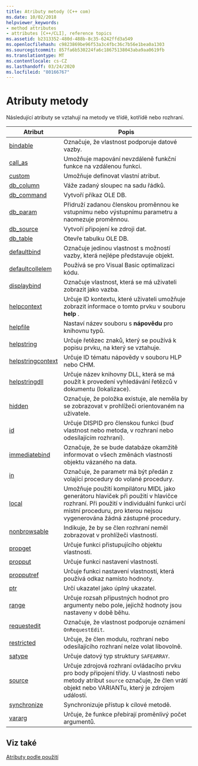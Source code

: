```yaml
---
title: Atributy metody (C++ com)
ms.date: 10/02/2018
helpviewer_keywords:
- method attributes
- attributes [C++/CLI], reference topics
ms.assetid: b2313352-480d-488b-8c35-6242ffd3a549
ms.openlocfilehash: c9823869be96f53a3c4fbc36c7b56e1bea0a1303
ms.sourcegitcommit: 857fa6b530224fa6c18675138043aba9aa0619fb
ms.translationtype: MT
ms.contentlocale: cs-CZ
ms.lasthandoff: 03/24/2020
ms.locfileid: "80166767"
---
```

# <a name="method-attributes"></a>Atributy metody

Následující atributy se vztahují na metody ve třídě, kotřídě nebo rozhraní.

|Atribut|Popis|
|---------------|-----------------|
|[bindable](bindable.md)|Označuje, že vlastnost podporuje datové vazby.|
|[call_as](call-as.md)|Umožňuje mapování nevzdáleně funkční funkce na vzdálenou funkci.|
|[custom](custom-cpp.md)|Umožňuje definovat vlastní atribut.|
|[db_column](db-column.md)|Váže zadaný sloupec na sadu řádků.|
|[db_command](db-command.md)|Vytvoří příkaz OLE DB.|
|[db_param](db-param.md)|Přidruží zadanou členskou proměnnou ke vstupnímu nebo výstupnímu parametru a naomezuje proměnnou.|
|[db_source](db-source.md)|Vytvoří připojení ke zdroji dat.|
|[db_table](db-table.md)|Otevře tabulku OLE DB.|
|[defaultbind](defaultbind.md)|Označuje jedinou vlastnost s možností vazby, která nejlépe představuje objekt.|
|[defaultcollelem](defaultcollelem.md)|Používá se pro Visual Basic optimalizaci kódu.|
|[displaybind](displaybind.md)|Označuje vlastnost, která se má uživateli zobrazit jako vazba.|
|[helpcontext](helpcontext.md)|Určuje ID kontextu, které uživateli umožňuje zobrazit informace o tomto prvku v souboru **help** .|
|[helpfile](helpfile.md)|Nastaví název souboru s **nápovědu** pro knihovnu typů.|
|[helpstring](helpstring.md)|Určuje řetězec znaků, který se používá k popisu prvku, na který se vztahuje.|
|[helpstringcontext](helpstringcontext.md)|Určuje ID tématu nápovědy v souboru HLP nebo CHM.|
|[helpstringdll](helpstringdll.md)|Určuje název knihovny DLL, která se má použít k provedení vyhledávání řetězců v dokumentu (lokalizace).|
|[hidden](hidden.md)|Označuje, že položka existuje, ale neměla by se zobrazovat v prohlížeči orientovaném na uživatele.|
|[id](id.md)|Určuje DISPID pro členskou funkci (buď vlastnost nebo metoda, v rozhraní nebo odesílajícím rozhraní).|
|[immediatebind](immediatebind.md)|Označuje, že se bude databáze okamžitě informovat o všech změnách vlastnosti objektu vázaného na data.|
|[in](in-cpp.md)|Označuje, že parametr má být předán z volající procedury do volané procedury.|
|[local](local-cpp.md)|Umožňuje použití kompilátoru MIDL jako generátoru hlaviček při použití v hlavičce rozhraní. Při použití v individuální funkci určí místní proceduru, pro kterou nejsou vygenerována žádná zástupné procedury.|
|[nonbrowsable](nonbrowsable.md)|Indikuje, že by se člen rozhraní neměl zobrazovat v prohlížeči vlastností.|
|[propget](propget.md)|Určuje funkci přistupujícího objektu vlastnosti.|
|[propput](propput.md)|Určuje funkci nastavení vlastností.|
|[propputref](propputref.md)|Určuje funkci nastavení vlastností, která používá odkaz namísto hodnoty.|
|[ptr](ptr.md)|Určí ukazatel jako úplný ukazatel.|
|[range](range-cpp.md)|Určuje rozsah přípustných hodnot pro argumenty nebo pole, jejichž hodnoty jsou nastaveny v době běhu.|
|[requestedit](requestedit.md)|Označuje, že vlastnost podporuje oznámení `OnRequestEdit`.|
|[restricted](restricted.md)|Určuje, že člen modulu, rozhraní nebo odesílajícího rozhraní nelze volat libovolně.|
|[satype](satype.md)|Určuje datový typ struktury `SAFEARRAY`.|
|[source](source-cpp.md)|Určuje zdrojová rozhraní ovládacího prvku pro body připojení třídy. U vlastnosti nebo metody atribut `source` označuje, že člen vrátí objekt nebo VARIANTu, který je zdrojem událostí.|
|[synchronize](synchronize.md)|Synchronizuje přístup k cílové metodě.|
|[vararg](vararg.md)|Určuje, že funkce přebírají proměnlivý počet argumentů.|

## <a name="see-also"></a>Viz také

[Atributy podle použití](attributes-by-usage.md)

